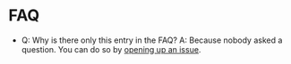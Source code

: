 FAQ
====

  * Q: Why is there only this entry in the FAQ?
    A: Because nobody asked a question. You can do so by [opening up an issue][issues].

  [issues]: https://github.com/Dynalon/mdwiki/issues
